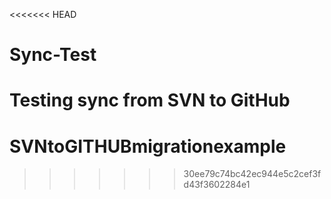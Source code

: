 <<<<<<< HEAD
# Sync-Test
Testing sync from SVN to GitHub 
=======
# SVNtoGITHUBmigrationexample
>>>>>>> 30ee79c74bc42ec944e5c2cef3fd43f3602284e1
